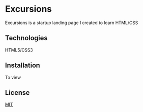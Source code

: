 # Excursions

Excursions is a startup landing page I created to learn HTML/CSS

## Technologies

HTML5/CSS3

## Installation
To view

## License
[MIT](https://choosealicense.com/licenses/mit/)
